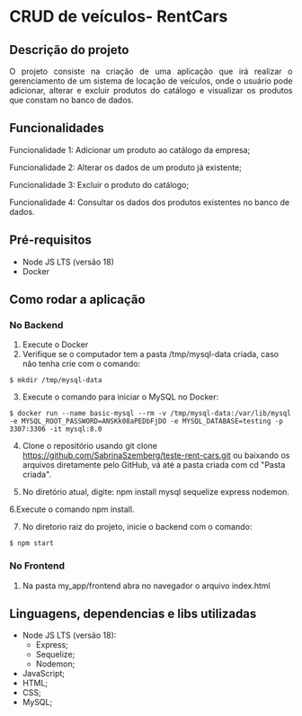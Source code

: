 <h1>CRUD de veículos- RentCars</h1> 


## Descrição do projeto 

<p align="justify">
O projeto consiste na criação de uma aplicação que irá realizar o gerenciamento de um sistema de locação de veículos, onde o usuário pode adicionar, alterar e excluir produtos do catálogo e visualizar os produtos que constam no banco de dados.</p>

## Funcionalidades

Funcionalidade 1: Adicionar um produto ao catálogo da empresa;

Funcionalidade 2: Alterar os dados de um produto já existente;

Funcionalidade 3: Excluir o produto do catálogo;

Funcionalidade 4: Consultar os dados dos produtos existentes no banco de dados.


## Pré-requisitos

* Node JS LTS (versão 18)
* Docker


## Como rodar a aplicação

### No Backend
1. Execute o Docker
2. Verifique se o computador tem a pasta /tmp/mysql-data criada, caso não tenha crie com o comando:
```
$ mkdir /tmp/mysql-data
```
3. Execute o comando para iniciar o MySQL no Docker:
```
$ docker run --name basic-mysql --rm -v /tmp/mysql-data:/var/lib/mysql -e MYSQL_ROOT_PASSWORD=ANSKk08aPEDbFjDO -e MYSQL_DATABASE=testing -p 3307:3306 -it mysql:8.0
```
4. Clone o repositório usando git clone https://github.com/SabrinaSzemberg/teste-rent-cars.git ou baixando os arquivos diretamente pelo GitHub, vá até a pasta criada com cd "Pasta criada".

5. No diretório atual, digite: npm install mysql sequelize express nodemon.

6.Execute o comando npm install.

7. No diretorio raiz do projeto, inicie o backend com o comando:
```
$ npm start
```

### No Frontend
1. Na pasta my_app/frontend abra no navegador o arquivo index.html

## Linguagens, dependencias e libs utilizadas

* Node JS LTS (versão 18):
  * Express;
  * Sequelize;
  * Nodemon;
* JavaScript;
* HTML;
* CSS;
* MySQL;
